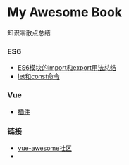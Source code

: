 # My Awesome Book

知识零散点总结

### ES6

* [ES6模块的import和export用法总结](/chapter1.md)
* [let和const命令](/letconst.md)

### Vue

* [插件](/vue-.md)

### 链接

* [vue-awesome社区](https://github.com/vuejs/awesome-vue)
* 


